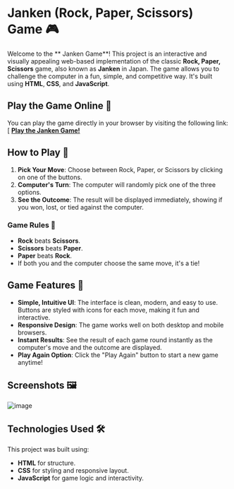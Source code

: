 # Janken (Rock, Paper, Scissors) Game 🎮

Welcome to the ** Janken Game**! This project is an interactive and visually appealing web-based implementation of the classic **Rock, Paper, Scissors** game, also known as **Janken** in Japan. The game allows you to challenge the computer in a fun, simple, and competitive way. It's built using **HTML**, **CSS**, and **JavaScript**.

## Play the Game Online 🎉

You can play the game directly in your browser by visiting the following link:
[
[**Play the  Janken Game!**](](https://sushilsayshello.github.io/Janken/)https://yourusername.github.io/yourrepository/janken.html)

## How to Play 🎲

1. **Pick Your Move**: Choose between Rock, Paper, or Scissors by clicking on one of the buttons.
2. **Computer's Turn**: The computer will randomly pick one of the three options.
3. **See the Outcome**: The result will be displayed immediately, showing if you won, lost, or tied against the computer.

### Game Rules 📜
- **Rock** beats **Scissors**.
- **Scissors** beats **Paper**.
- **Paper** beats **Rock**.
- If both you and the computer choose the same move, it's a tie!

## Game Features 🎨

- **Simple, Intuitive UI**: The interface is clean, modern, and easy to use. Buttons are styled with icons for each move, making it fun and interactive.
- **Responsive Design**: The game works well on both desktop and mobile browsers.
- **Instant Results**: See the result of each game round instantly as the computer's move and the outcome are displayed.
- **Play Again Option**: Click the "Play Again" button to start a new game anytime!

## Screenshots 🖼️

![image](https://github.com/user-attachments/assets/9f3a6ad7-db3f-485e-b949-24601035305c)


## Technologies Used 🛠️

This project was built using:
- **HTML** for structure.
- **CSS** for styling and responsive layout.
- **JavaScript** for game logic and interactivity.
